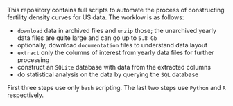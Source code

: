 This repository contains full scripts to automate the process of constructing fertility density curves for US data. The worklow is as follows:

  * `download` data in archived files and `unzip` those; the unarchived yearly data files are quite large and can go up to `5.8 Gb`
  * optionally, download `documentation` files to understand data layout
  * `extract` only the columns of interest from yearly data files for further processing
  * construct an `SQLite` database with data from the extracted columns
  * do statistical analysis on the data by querying the `SQL` database

First three steps use only `bash` scripting. The last two steps use `Python` and `R` respectively.
